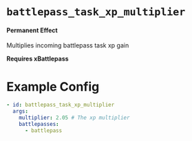 # `battlepass_task_xp_multiplier`
#### Permanent Effect

Multiplies incoming battlepass task xp gain

**Requires xBattlepass**
# Example Config
```yaml
- id: battlepass_task_xp_multiplier
  args:
    multiplier: 2.05 # The xp multiplier
    battlepasses:
      - battlepass
```
